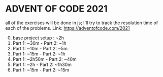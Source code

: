 # ADVENT OF CODE 2021

all of the exercises will be done in js; I'll try to track the resolution time of each of the problems. Link: https://adventofcode.com/2021

0. base project setup : ~2h
1. Part 1: ~30m - Part 2: ~1h
2. Part 1: ~10m - Part 2: ~5m
3. Part 1: ~15m - Part 2: ~1h
4. Part 1: ~2h50m - Part 2: ~40m
5. Part 1: ~2h - Part 2: ~1h30m
6. Part 1: ~15m - Part 2: ~15m